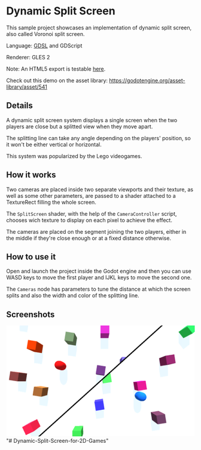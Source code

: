 # Dynamic Split Screen

This sample project showcases an implementation of dynamic
split screen, also called Voronoi split screen.

Language: [GDSL](https://docs.godotengine.org/en/latest/tutorials/shaders/shader_reference/shading_language.html) and GDScript

Renderer: GLES 2

Note: An HTML5 export is testable
[here](https://benjaminnavarro.github.io/godot_dynamic_split_screen/index.html).

Check out this demo on the asset library: https://godotengine.org/asset-library/asset/541

## Details

A dynamic split screen system displays a single screen when
the two players are close but a splitted view when they move apart.

The splitting line can take any angle depending on the players'
position, so it won't be either vertical or horizontal.

This system was popularized by the Lego videogames.

## How it works

Two cameras are placed inside two separate viewports and their
texture, as well as some other parameters, are passed to a
shader attached to a TextureRect filling the whole screen.

The `SplitScreen` shader, with the help of the `CameraController`
script, chooses wich texture to display on each pixel to
achieve the effect.

The cameras are placed on the segment joining the two players,
either in the middle if they're close enough or at a fixed
distance otherwise.

## How to use it

Open and launch the project inside the Godot engine and then
you can use WASD keys to move the first player and IJKL keys
to move the second one.

The `Cameras` node has parameters to tune the distance at
which the screen splits and also the width and color of
the splitting line.

## Screenshots

![Screenshots](screenshots/splitscreen.png)
"# Dynamic-Split-Screen-for-2D-Games" 
